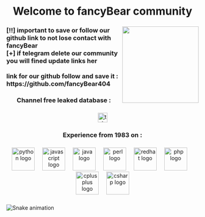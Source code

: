 <h1 align="center">Welcome to fancyBear community</h1>

###

<img align="right" height="200" src="https://avatars.githubusercontent.com/u/226804836?s=400&u=55f0ec8e8bd835c592c77cc3fa4c59d528df30bd&v=4"  />

###

<h3 align="left">[!!] important to save or follow our github link to not lose contact with fancyBear <br>[+]  if telegram delete our  community you will fined update links her<br><br>link for our github follow and save it :<br>https://github.com/fancyBear404</h3>

###

<h3 align="center">Channel free leaked database :</h3>

###

<div align="center">
  <a href="[×] Make sure to save link or follow our github  for update with new links were you can fined leaked data if telegram delete our community you will fined new links on github   [!!!] important to follow or save  our github to not lose contact   [×] Github link save or follow : https://github.com/fancyBear404  [×] leaked TxTdatabase channel Join : https://t.me/+4Gtbq_k53tM4NDE0" target="_blank">
    <img src="https://img.shields.io/static/v1?message=Telegram&logo=telegram&label=&color=2CA5E0&logoColor=white&labelColor=&style=for-the-badge" height="25" alt="telegram logo"  />
  </a>
</div>

###

<h3 align="center">Experience from 1983 on :</h3>

###

<div align="center">
  <img src="https://cdn.jsdelivr.net/gh/devicons/devicon/icons/python/python-original.svg" height="60" alt="python logo"  />
  <img width="12" />
  <img src="https://cdn.jsdelivr.net/gh/devicons/devicon/icons/javascript/javascript-original.svg" height="60" alt="javascript logo"  />
  <img width="12" />
  <img src="https://cdn.jsdelivr.net/gh/devicons/devicon/icons/java/java-original.svg" height="60" alt="java logo"  />
  <img width="12" />
  <img src="https://cdn.jsdelivr.net/gh/devicons/devicon/icons/perl/perl-original.svg" height="60" alt="perl logo"  />
  <img width="12" />
  <img src="https://cdn.jsdelivr.net/gh/devicons/devicon/icons/redhat/redhat-original.svg" height="60" alt="redhat logo"  />
  <img width="12" />
  <img src="https://cdn.jsdelivr.net/gh/devicons/devicon/icons/php/php-original.svg" height="60" alt="php logo"  />
  <img width="12" />
  <img src="https://cdn.jsdelivr.net/gh/devicons/devicon/icons/cplusplus/cplusplus-original.svg" height="60" alt="cplusplus logo"  />
  <img width="12" />
  <img src="https://cdn.jsdelivr.net/gh/devicons/devicon/icons/csharp/csharp-original.svg" height="60" alt="csharp logo"  />
</div>

###

<img src="https://raw.githubusercontent.com/fancyBear404/fancyBear404/output/snake.svg" alt="Snake animation" />

###

<picture>
  <source media="(prefers-color-scheme: dark)" 
###

